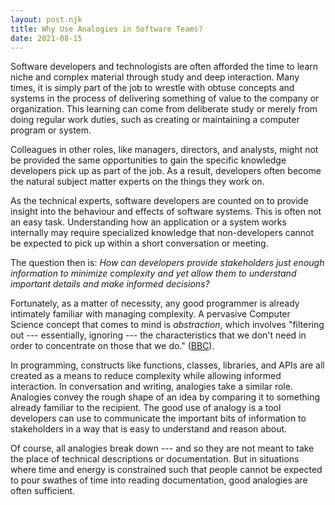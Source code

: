 ```yaml
---
layout: post.njk
title: Why Use Analogies in Software Teams?
date: 2021-08-15
---
```


Software developers and technologists are often afforded the time to learn niche and complex material through study and deep interaction.
Many times, it is simply part of the job to wrestle with obtuse concepts and systems in the process of delivering something of value to the company or organization.
This learning can come from deliberate study or merely from doing regular work duties, such as creating or maintaining a computer program or system.

Colleagues in other roles, like managers, directors, and analysts, might not be provided the same opportunities to gain the specific knowledge developers pick up as part of the job.
As a result, developers often become the natural subject matter experts on the things they work on.

As the technical experts, software developers are counted on to provide insight into the behaviour and effects of software systems.
This is often not an easy task.
Understanding how an application or a system works internally may require specialized knowledge that non-developers cannot be expected to pick up within a short conversation or meeting.

The question then is: *How can developers provide stakeholders just enough information to minimize complexity and yet allow them to understand important details and make informed decisions?*

Fortunately, as a matter of necessity, any good programmer is already intimately familiar with managing complexity.
A pervasive Computer Science concept that comes to mind is *abstraction*, which involves "filtering out --- essentially, ignoring --- the characteristics that we don't need in order to concentrate on those that we do." ([BBC](https://www.bbc.co.uk/bitesize/guides/zttrcdm/revision/1)).

In programming, constructs like functions, classes, libraries, and APIs are all created as a means to reduce complexity while allowing informed interaction.
In conversation and writing, analogies take a similar role.
Analogies convey the rough shape of an idea by comparing it to something already familiar to the recipient.
The good use of analogy is a tool developers can use to communicate the important bits of information to stakeholders in a way that is easy to understand and reason about.

Of course, all analogies break down --- and so they are not meant to take the place of technical descriptions or documentation.
But in situations  where time and energy is constrained such that people cannot be expected to pour swathes of time into reading documentation, good analogies are often sufficient.